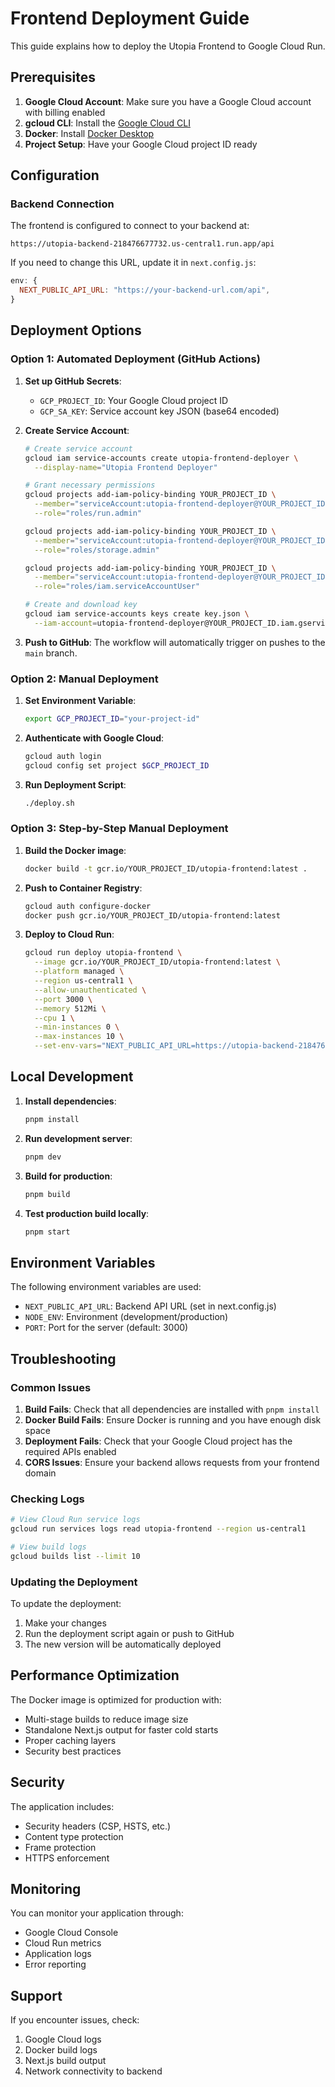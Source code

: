 # Frontend Deployment Guide

This guide explains how to deploy the Utopia Frontend to Google Cloud Run.

## Prerequisites

1. **Google Cloud Account**: Make sure you have a Google Cloud account with billing enabled
2. **gcloud CLI**: Install the [Google Cloud CLI](https://cloud.google.com/sdk/docs/install)
3. **Docker**: Install [Docker Desktop](https://www.docker.com/products/docker-desktop/)
4. **Project Setup**: Have your Google Cloud project ID ready

## Configuration

### Backend Connection

The frontend is configured to connect to your backend at:

```
https://utopia-backend-218476677732.us-central1.run.app/api
```

If you need to change this URL, update it in `next.config.js`:

```javascript
env: {
  NEXT_PUBLIC_API_URL: "https://your-backend-url.com/api",
}
```

## Deployment Options

### Option 1: Automated Deployment (GitHub Actions)

1. **Set up GitHub Secrets**:

   - `GCP_PROJECT_ID`: Your Google Cloud project ID
   - `GCP_SA_KEY`: Service account key JSON (base64 encoded)

2. **Create Service Account**:

   ```bash
   # Create service account
   gcloud iam service-accounts create utopia-frontend-deployer \
     --display-name="Utopia Frontend Deployer"

   # Grant necessary permissions
   gcloud projects add-iam-policy-binding YOUR_PROJECT_ID \
     --member="serviceAccount:utopia-frontend-deployer@YOUR_PROJECT_ID.iam.gserviceaccount.com" \
     --role="roles/run.admin"

   gcloud projects add-iam-policy-binding YOUR_PROJECT_ID \
     --member="serviceAccount:utopia-frontend-deployer@YOUR_PROJECT_ID.iam.gserviceaccount.com" \
     --role="roles/storage.admin"

   gcloud projects add-iam-policy-binding YOUR_PROJECT_ID \
     --member="serviceAccount:utopia-frontend-deployer@YOUR_PROJECT_ID.iam.gserviceaccount.com" \
     --role="roles/iam.serviceAccountUser"

   # Create and download key
   gcloud iam service-accounts keys create key.json \
     --iam-account=utopia-frontend-deployer@YOUR_PROJECT_ID.iam.gserviceaccount.com
   ```

3. **Push to GitHub**:
   The workflow will automatically trigger on pushes to the `main` branch.

### Option 2: Manual Deployment

1. **Set Environment Variable**:

   ```bash
   export GCP_PROJECT_ID="your-project-id"
   ```

2. **Authenticate with Google Cloud**:

   ```bash
   gcloud auth login
   gcloud config set project $GCP_PROJECT_ID
   ```

3. **Run Deployment Script**:
   ```bash
   ./deploy.sh
   ```

### Option 3: Step-by-Step Manual Deployment

1. **Build the Docker image**:

   ```bash
   docker build -t gcr.io/YOUR_PROJECT_ID/utopia-frontend:latest .
   ```

2. **Push to Container Registry**:

   ```bash
   gcloud auth configure-docker
   docker push gcr.io/YOUR_PROJECT_ID/utopia-frontend:latest
   ```

3. **Deploy to Cloud Run**:
   ```bash
   gcloud run deploy utopia-frontend \
     --image gcr.io/YOUR_PROJECT_ID/utopia-frontend:latest \
     --platform managed \
     --region us-central1 \
     --allow-unauthenticated \
     --port 3000 \
     --memory 512Mi \
     --cpu 1 \
     --min-instances 0 \
     --max-instances 10 \
     --set-env-vars="NEXT_PUBLIC_API_URL=https://utopia-backend-218476677732.us-central1.run.app/api"
   ```

## Local Development

1. **Install dependencies**:

   ```bash
   pnpm install
   ```

2. **Run development server**:

   ```bash
   pnpm dev
   ```

3. **Build for production**:

   ```bash
   pnpm build
   ```

4. **Test production build locally**:
   ```bash
   pnpm start
   ```

## Environment Variables

The following environment variables are used:

- `NEXT_PUBLIC_API_URL`: Backend API URL (set in next.config.js)
- `NODE_ENV`: Environment (development/production)
- `PORT`: Port for the server (default: 3000)

## Troubleshooting

### Common Issues

1. **Build Fails**: Check that all dependencies are installed with `pnpm install`
2. **Docker Build Fails**: Ensure Docker is running and you have enough disk space
3. **Deployment Fails**: Check that your Google Cloud project has the required APIs enabled
4. **CORS Issues**: Ensure your backend allows requests from your frontend domain

### Checking Logs

```bash
# View Cloud Run service logs
gcloud run services logs read utopia-frontend --region us-central1

# View build logs
gcloud builds list --limit 10
```

### Updating the Deployment

To update the deployment:

1. Make your changes
2. Run the deployment script again or push to GitHub
3. The new version will be automatically deployed

## Performance Optimization

The Docker image is optimized for production with:

- Multi-stage builds to reduce image size
- Standalone Next.js output for faster cold starts
- Proper caching layers
- Security best practices

## Security

The application includes:

- Security headers (CSP, HSTS, etc.)
- Content type protection
- Frame protection
- HTTPS enforcement

## Monitoring

You can monitor your application through:

- Google Cloud Console
- Cloud Run metrics
- Application logs
- Error reporting

## Support

If you encounter issues, check:

1. Google Cloud logs
2. Docker build logs
3. Next.js build output
4. Network connectivity to backend
